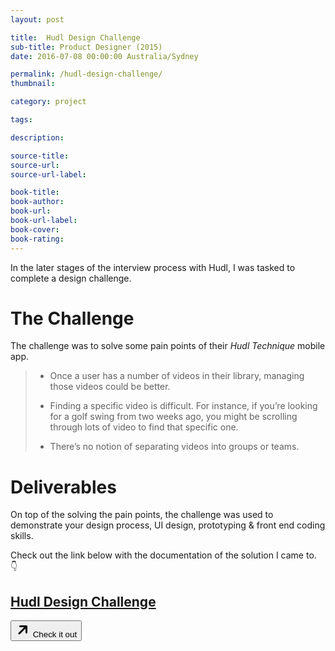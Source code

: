 ```yaml
---
layout: post

title:  Hudl Design Challenge
sub-title: Product Designer (2015)
date: 2016-07-08 00:00:00 Australia/Sydney

permalink: /hudl-design-challenge/
thumbnail:

category: project

tags:

description:

source-title:
source-url:
source-url-label:

book-title:
book-author:
book-url:
book-url-label:
book-cover:
book-rating:
---
```


In the later stages of the interview process with Hudl, I was tasked to complete a design challenge.

# The Challenge

The challenge was to solve some pain points of their _Hudl Technique_ mobile app.

> - Once a user has a number of videos in their library, managing those videos could be better.
>
> - Finding a specific video is difficult. For instance, if you’re looking for a golf swing from two weeks ago, you might be scrolling through lots of video to find that specific one.
>
> - There’s no notion of separating videos into groups or teams.


# Deliverables

On top of the solving the pain points, the challenge was used to demonstrate your design process, UI design, prototyping & front end coding skills.

Check out the link below with the documentation of the solution I came to. 👇

<div class="link-card">
  <a href="/hudl/" class="block rounded card p2 active-hover mt3 mb6" target="_blank">
    <h2>Hudl Design Challenge</h2>
    <button class="ic_external">
      <svg height="24" viewBox="0 0 24 24" width="24" xmlns="http://www.w3.org/2000/svg"><path d="m13.8786797 8h-6.3786797c-.82842712 0-1.5-.67157288-1.5-1.5s.67157288-1.5 1.5-1.5h10c.8284271 0 1.5.67157288 1.5 1.5v10c0 .8284271-.6715729 1.5-1.5 1.5s-1.5-.6715729-1.5-1.5v-6.3786797l-8.95020426 8.9502043c-.58578644.5857864-1.53553391.5857864-2.12132035 0-.58578643-.5857864-.58578643-1.5355339 0-2.1213203z"></path></svg>
      <span class="label">Check it out</span>
    </button>
  </a>
</div>
